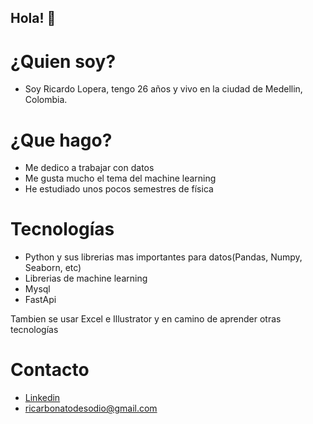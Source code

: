 ## Hola! 👋

# ¿Quien soy?
- Soy Ricardo Lopera, tengo 26 años y vivo en la ciudad de Medellin, Colombia.

# ¿Que hago?
- Me dedico a trabajar con datos
- Me gusta mucho el tema del machine learning
- He estudiado unos pocos semestres de física

# Tecnologías
- Python y sus librerias mas importantes para datos(Pandas, Numpy, Seaborn, etc)
- Librerias de machine learning
- Mysql
- FastApi
  
Tambien se usar Excel e Illustrator y en camino de aprender otras tecnologías

# Contacto
- [Linkedin](https://www.linkedin.com/in/ricardo-lopera-márquez-839602276/)
- ricarbonatodesodio@gmail.com
<!--
**Reekslab/Reekslab** is a ✨ _special_ ✨ repository because its `README.md` (this file) appears on your GitHub profile.

Here are some ideas to get you started:

- 🔭 I’m currently working on ...
- 🌱 I’m currently learning ...
- 👯 I’m looking to collaborate on ...
- 🤔 I’m looking for help with ...
- 💬 Ask me about ...
- 📫 How to reach me: ...
- 😄 Pronouns: ...
- ⚡ Fun fact: ...
-->
